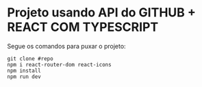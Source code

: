 # Projeto usando API do GITHUB + REACT COM TYPESCRIPT
 
Segue os comandos para puxar o projeto:

````
git clone #repo
npm i react-router-dom react-icons
npm install
npm run dev
````
